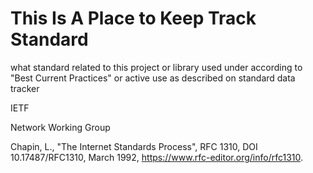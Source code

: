 # This Is A Place to Keep Track Standard

what standard related to this project or library used under according to "Best Current Practices" or active use as described on standard data tracker

IETF


Network Working Group

Chapin, L., "The Internet Standards Process", RFC 1310, DOI 10.17487/RFC1310, March 1992, <https://www.rfc-editor.org/info/rfc1310>.




